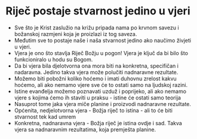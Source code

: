 # Riječ postaje stvarnost jedino u vjeri
- Sve što je Krist zaslužio na križu  pripada nama po krvnom savezu i božanskoj razmjeni koja je proizlazi iz tog saveza.
- Međutim sve to postaje naše i naša stvarnost jedino ako naučimo živjeti u vjeri. 
- Vjera je ono što stavlja Riječ Božju u pogon! Vjera je ključ da bi bilo što funkcioniralo u hodu su Bogom. 
- Da bi vjera bila djelotvorna ona mora biti na konkretna, specifičan i nadaravna. Jedino takva vjera može polučiti nadnaravne rezultate.
- Možemo biti pobožni koliko hoćemo i imati duhovnu zrelost kakvu hoćemo, ali ako nemamo vjere sve će to ostati samo na ljudskoj razini.
- Istine evanđelja možemo poznavati uzduž i poprijeko, ali ako nemamo vjere s kojima ćemo ih staviti u praksu - istine će ostati samo teorija
- Nasuprot tome jaka vjera miče planine i proizvodi nadnaravne rezultate.
- Općenita, nedjelotvorna vjera - Božja riječ  to istina - ali to će biti stvarnost tek kad umrem
- Konkretna, nadnaravna vjera - Božja riječ je istina ovdje i sad. Takva vjera sa nadnaravnim rezultatima, koja premješta planine.
